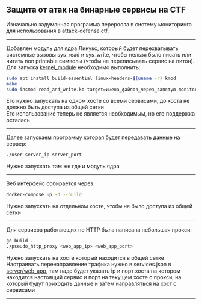 ## Защита от атак на бинарные сервисы на CTF

Изначально задуманная программа переросла в систему мониторинга для использования в attack-defense ctf.

---

Добавлен модуль для ядра Линукс, который будет перехватывать системные вызовы sys_read и sys_write, чтобы нельзя было писать или читать non printable символы (чтобы не переписывать сервис на питон).
Для запуска [kernel_module](https://github.com/alexevgmart/pwn_defense_for_ctf/tree/main/kernel_module) необходимо выполнить:
```bash
sudo apt install build-essential linux-headers-$(uname -r) kmod
make
sudo insmod read_and_write.ko target=имена_файлов_через_запятую monitor=имя_файла_в_который_скомпилировали_user.c
```
Его нужно запускать на одном хосте со всеми сервисами, до хоста не должно быть доступа из общей сетки <br>
Его использование теперь не является необходимым, но его поддержка осталась

---

Далее запускаем программу которая будет передавать данные на сервер:
```bash
./user server_ip server_port
```
Нужно запускать там же где и модуль ядра

---

Веб интерфейс собирается через
```bash
docker-compose up -d --build
```
Нужно запускать на отдельном хосте, чтобы не было доступа из общей сетки

---

Для сервисов работающих по HTTP была написана небольшая прокси:
```bash
go build .
./pseudo_http_proxy <web_app_ip> <web_app_port>
```
Нужно запускать на хосте который находится в общей сетке<br>
Настраивать перенаправление трафика нужно в services.json в [server/web_app](https://github.com/alexevgmart/pwn_defense_for_ctf/tree/main/server/web_app), там надо будет указать ip и порт хоста на котором находится настоящий сервис и порт на текущем хосте с прокси, на который будут приходить данные и затем направляться на хост с сервисами

---
